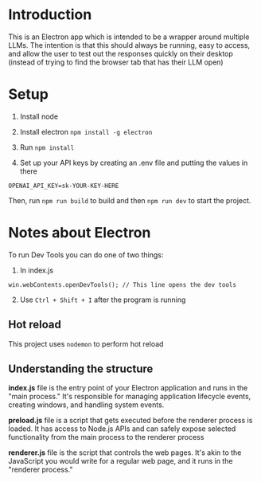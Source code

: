 # Introduction
This is an Electron app which is intended to be a wrapper around multiple LLMs.  The intention is that this should always be running, easy to access, and allow the user to test out the responses quickly on their desktop (instead of trying to find the browser tab that has their LLM open)

# Setup
1. Install node
1. Install electron `npm install -g electron`
1. Run `npm install`

1. Set up your API keys by creating an .env file and putting the values in there

```
OPENAI_API_KEY=sk-YOUR-KEY-HERE
```

Then, run `npm run build` to build and then `npm run dev` to start the project.


# Notes about Electron
To run Dev Tools you can do one of two things:

1. In index.js
```
win.webContents.openDevTools(); // This line opens the dev tools
```

2. Use `Ctrl + Shift + I` after the program is running

## Hot reload
This project uses `nodemon` to perform hot reload


## Understanding the structure
**index.js** file is the entry point of your Electron application and runs in the "main process." It's responsible for managing application lifecycle events, creating windows, and handling system events.

**preload.js** file is a script that gets executed before the renderer process is loaded. It has access to Node.js APIs and can safely expose selected functionality from the main process to the renderer process

**renderer.js** file is the script that controls the web pages. It's akin to the JavaScript you would write for a regular web page, and it runs in the "renderer process."